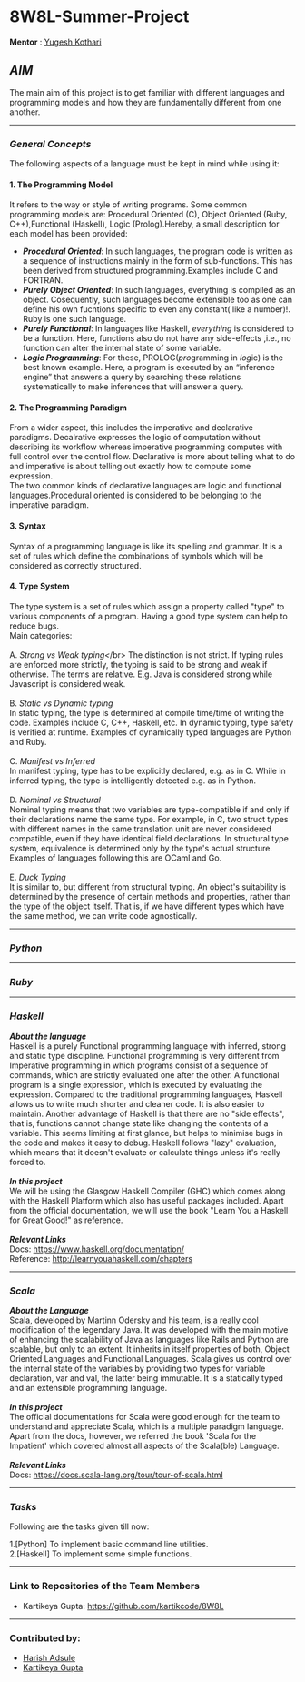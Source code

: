 # 8W8L-Summer-Project
**Mentor** : [Yugesh Kothari](https://github.com/yugeshk)

## *AIM*

The main aim of this project is to get familiar with different languages and programming models and how they are fundamentally different from one another. 
*****************************
### *General Concepts*

The following aspects of a language must be kept in mind while using it:

#### 1. The Programming Model
   It refers to the way or style of writing programs. Some common programming models are:
   Procedural Oriented (C), Object Oriented (Ruby, C++),Functional (Haskell), Logic (Prolog).Hereby, a small description for each model has been provided:</br>
   - ***Procedural Oriented***: In such languages, the program code is written as a sequence of instructions mainly in the form of sub-functions. This has been derived from structured programming.Examples include C and FORTRAN.</br>
   - ***Purely Object Oriented***: In such languages, everything is compiled as an object. Cosequently, such languages become extensible too as one can define his own fucntions specific to even any constant( like a number)!. Ruby is one such language.</br>
   - ***Purely Functional***: In languages like Haskell, *everything* is considered to be a function. Here, functions also do not have any side-effects ,i.e., no function can alter the internal state of some variable.</br>
   - ***Logic Programming***: For these, PROLOG(*pro*gramming in *log*ic) is the best known example. Here, a program is executed by an “inference engine” that answers a query by searching these relations systematically to make inferences that will answer a query.</br>
   
#### 2. The Programming Paradigm
   From a wider aspect, this includes the imperative and declarative paradigms. Decalrative expresses the logic of             computation without describing its workflow whereas imperative programming computes with full control over the control flow. Declarative is more about telling what to do and imperative is about telling out exactly how to compute some expression.<br>The two common kinds of declarative languages are logic and functional languages.Procedural oriented is considered to be belonging to the imperative paradigm.

#### 3. Syntax
   Syntax of a programming language is like its spelling and grammar. It is a set of rules which define the combinations of symbols which will be considered as correctly structured.

#### 4. Type System
   The type system is a set of rules which assign a property called "type" to various components of a program. Having a good type system can help to reduce bugs.</br>
   Main categories:</br></br>
   A. *Strong vs Weak typing<*/br>
      The distinction is not strict. If typing rules are enforced more strictly, the typing is said to be strong and weak if otherwise. The terms are relative. E.g. Java is considered strong while Javascript is considered weak.</br></br>
   B. *Static vs Dynamic typing*</br>
      In static typing, the type is determined at compile time/time of writing the code. Examples include C, C++, Haskell, etc. In dynamic typing, type safety is verified at runtime. Examples of dynamically typed languages are Python and Ruby.</br></br>
   C. *Manifest vs Inferred*</br>
      In manifest typing, type has to be explicitly declared, e.g. as in C. While in inferred typing, the type is intelligently detected e.g. as in Python.</br></br>
   D. *Nominal vs Structural*</br>
      Nominal typing means that two variables are type-compatible if and only if their declarations name the same type. For example, in C, two struct types with different names in the same translation unit are never considered compatible, even if they have identical field declarations. In structural type system, equivalence is determined only by the type's actual structure. Examples of languages following this are OCaml and Go.</br></br>
   E. *Duck Typing*</br>
      It is similar to, but different from structural typing. An object's suitability is determined by the presence of certain methods and properties, rather than the type of the object itself. That is, if we have different types which have the same method, we can write code agnostically.
******************************************
### *Python*

***********************************
### *Ruby*

************************************
### *Haskell*
***About the language*** </br>Haskell is a purely Functional programming language with inferred, strong and static type discipline.
Functional programming is very different from Imperative programming in which programs consist of a sequence of commands, which are strictly evaluated one after the other. A functional program is a single expression, which is executed by evaluating the expression. Compared to the traditional programming languages, Haskell allows us to write much shorter and cleaner code. It is also easier to maintain. Another advantage of Haskell is that there are no "side effects", that is, functions cannot change state like changing the contents of a variable. This seems limiting at first glance, but helps to minimise bugs in the code and makes it easy to debug. Haskell follows "lazy" evaluation, which means that it doesn't evaluate or calculate things unless it's really forced to.</br></br>
***In this project*** </br> We will be using the Glasgow Haskell Compiler (GHC) which comes along with the Haskell Platform which also has useful packages included. Apart from the official documentation, we will use the book "Learn You a Haskell for Great Good!" as reference.</br></br>
***Relevant Links*** </br>Docs: https://www.haskell.org/documentation/ </br>Reference: http://learnyouahaskell.com/chapters
************************************
### *Scala*
***About the Language*** </br>
Scala, developed by Martinn Odersky and his team, is a really cool modification of the legendary Java. It was developed with the main motive of enhancing the scalability of Java as languages like Rails and Python are scalable, but only to an extent. It inherits in itself properties of both, Object Oriented Languages and Functional Languages.
Scala gives us control over the internal state of the variables by providing two types for variable declaration, var and val, the latter being immutable. It is a statically typed and an extensible programming language.</br></br>
***In this project***</br>
The official documentations for Scala were good enough for the team  to understand and appreciate Scala, which is a multiple paradigm language. Apart from the docs, however, we referred the book 'Scala for the Impatient' which covered almost all aspects of the Scala(ble) Language.</br></br>
***Relevant Links***</br>
Docs: https://docs.scala-lang.org/tour/tour-of-scala.html </br>


*******
### *Tasks*

Following are the tasks given till now:

1.[Python] To implement basic command line utilities. </br>
2.[Haskell] To implement some simple functions.

************************************
### Link to Repositories of the Team Members
- Kartikeya Gupta: https://github.com/kartikcode/8W8L

************************************
### Contributed by: </br>
- [Harish Adsule](https://github.com/harishss3)
- [Kartikeya Gupta](https://github.com/kartikcode)

